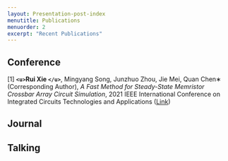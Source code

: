 ```yaml
---
layout: Presentation-post-index
menutitle: Publications
menuorder: 2
excerpt: "Recent Publications"
---
```

## Conference

[1] **`<u>`Rui Xie `</u>`**, Mingyang Song, Junzhuo Zhou, Jie Mei, Quan Chen∗ (Corresponding Author), *A Fast Method for Steady-State Memristor Crossbar Array Circuit Simulation*, 2021 IEEE International Conference on Integrated Circuits Technologies and Applications ([Link](https://arxiv.org/abs/2109.07929))

## Journal

## Talking
